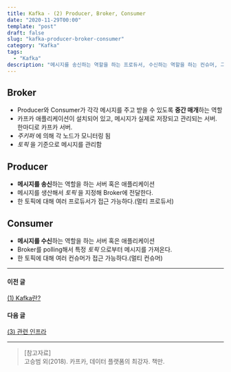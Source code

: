 ```yaml
---
title: Kafka - (2) Producer, Broker, Consumer
date: "2020-11-29T00:00"
template: "post"
draft: false
slug: "kafka-producer-broker-consumer"
category: "Kafka"
tags:
  - "Kafka"
description: "메시지를 송신하는 역할을 하는 프로듀서, 수신하는 역할을 하는 컨슈머, 그리고 그 둘 사이의 중간 매개체 역할을 하는 브로커로 이루어져있다."
---
```


## Broker
- Producer와 Consumer가 각각 메시지를 주고 받을 수 있도록 **중간 매개**하는 역할
- 카프카 애플리케이션이 설치되어 있고, 메시지가 실제로 저장되고 관리되는 서버. 한마디로 카프카 서버.
- _주키퍼_ 에 의해 각 노드가 모니터링 됨
- _토픽_ 을 기준으로 메시지를 관리함

## Producer
- **메시지를 송신**하는 역할을 하는 서버 혹은 애플리케이션
- 메시지를 생산해서 _토픽_ 을 지정해 Broker에 전달한다.
- 한 토픽에 대해 여러 프로듀서가 접근 가능하다.(멀티 프로듀서)

## Consumer
- **메시지를 수신**하는 역할을 하는 서버 혹은 애플리케이션
- Broker를 polling해서 특정 _토픽_ 으로부터 메시지를 가져온다.
- 한 토픽에 대해 여러 컨슈머가 접근 가능하다.(멀티 컨슈머)

---

#### 이전 글
[(1) Kafka란?](https://tillog.netlify.app/posts/what-is-kafka)

#### 다음 글
[(3) 관련 인프라](https://tillog.netlify.app/posts/kafka-infra)

---

> [참고자료]  
> 고승범 외(2018). 카프카, 데이터 플랫폼의 최강자. 책만.  

